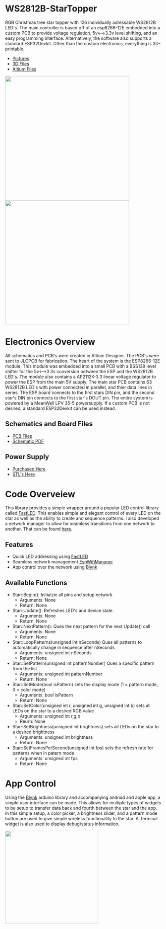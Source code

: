 # WS2812B-StarTopper
 RGB Christmas tree star topper with 126 individually adressable WS2812B LED's. The main controller is based off of an esp8266-12E embedded into a custom PCB to provide voltage regulation, 5v<-->3.3v level shifting, and an easy programming interface. Alternatively, the software also supports a standard ESP32Devkit. Other than the custom electronics, everything is 3D-printable.
 
 - [Pictures](https://github.com/MikeEckels/WS2812B-StarTopper/tree/main/Photos)
 - [3D Files](https://github.com/MikeEckels/WS2812B-StarTopper/tree/main/3DFiles)
 - [Altium Files](https://github.com/MikeEckels/WS2812B-StarTopper/tree/main/AltiumFiles)
 
 <p float="left">
  <img src="https://i.imgur.com/AshTQ8v.jpg" width="400" />
  <img src="https://imgur.com/jIzn4B3.jpg" width="400" />
</p>
 
 # Electronics Overview
 All schematics and PCB's were created in Altium Designer. The PCB's were sent to JLCPCB for fabrication. The heart of the system is the ESP8266-12E module. This module was embedded into a small PCB with a BSS138 level shifter for the 5v<-->3.3v conversion between the ESP and the WS2812B LED's. The module also contains a AP2112K-3.3 linear voltage regulator to power the ESP from the main 5V supply. The main star PCB contains 63 WS2812B LED's with power connected in parallel, and thier data lines in series. The ESP board connects to the first stars DIN pin, and the second star's DIN pin connects to the first star's DOUT pin. The entire system is powered by a MeanWell LPV 35-5 powersupply. If a custom PCB is not desired, a standard ESP32Devkit can be used instead.
 
 ## Schematics and Board Files
  - [PCB Files](https://github.com/MikeEckels/WS2812B-StarTopper/blob/main/AltiumFiles/)
  - [Schematic PDF](https://github.com/MikeEckels/WS2812B-StarTopper/blob/main/AltiumFiles/StarTopper.pdf)
  
 ## Power Supply
  - [Purchased Here](https://www.meanwell-web.com/en-gb/ac-dc-single-output-led-driver-constant-voltage-cv-lpv--35--5)
  - [STL's Here](https://github.com/MikeEckels/WS2812B-StarTopper/tree/main/3DFiles/STLs/PowerSupply)
  
 # Code Overveiew
 This library provides a simple wrapper around a popular LED control library called [FastLED](https://github.com/FastLED/FastLED). This enables simple and elegant control of every LED on the star as well as the ability to create and sequence patterns. I also developed a network manager to allow for seamless transitions from one network to another. That can be found [here](https://github.com/MikeEckels/EspWifiManager).
 
 ## Features
  - Quick LED addressing using [FastLED](https://github.com/FastLED/FastLED)
  - Seamless network management [EspWifiManager](https://github.com/MikeEckels/EspWifiManager)
  - App control over the network using [Blynk](https://github.com/blynkkk/blynk-library)
 ## Available Functions
  - Star::Begin(): Initialzie all pins and setup network
    - Arguments: None
    - Return: None
  - Star::Update(): Refreshes LED's and device state.
    - Arguments: None
    - Return: None
  - Star::NextPattern(): Ques the next pattern for the next Update() call
    - Arguments: None
    - Return: None
  - Star::LoopPatterns(unsigned int nSeconds) Ques all patterns to automatically change in sequence after nSeconds
    - Arguments: unsigned int nSeconds
    - Return: None
  - Star::SetPattern(unsigned int patternNumber) Ques a specific pattern from the list
    - Arguments: unsigned int patternNumber
    - Return: None
  - Star::SetMode(bool isPattern) sets the display mode (1 = pattern mode, 0 = color mode)
    - Arguments: bool isPattern
    - Return: None
  - Star::SetColor(unsigned int r, unsigned int g, unsigned int b) sets all LEDs on the star to a desired RGB value
    - Arguments: unsigned int r,g,b
    - Reurn: None
  - Star::SetBrightness(unsigned int brightness) sets all LEDs on the star to a desired brightness
    - Arguments: unsigned int brightness
    - Return: None
  - Star::SetFramesPerSecond(unsigned int fps) sets the refresh rate for patterns when in patern mode
    - Arguments: unsigned int fps
    - Return: None
    
 # App Control
 Using the [Blynk](https://github.com/blynkkk/blynk-library) arduino library and accompanying android and apple app, a simple user interface can be made. This allows for multiple types of widgets to be setup to transfer data back and fourth between the star and the app. In this simple setup, a color picker, a brightness slider, and a pattern mode button are used to give simple wireless functionality to the star. A Terminal widget is also used to display debug/status information.
 
 <img src="https://imgur.com/HmB0y5A.jpg" width="300">
